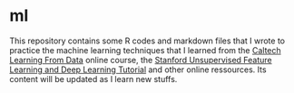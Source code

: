 # ml
This repository contains some R codes and markdown files that I wrote to practice the machine learning techniques that I learned from the [Caltech Learning From Data](https://www.edx.org/course/learning-data-introductory-machine-caltechx-cs1156x) online course, the [Stanford Unsupervised Feature Learning and Deep Learning Tutorial](http://ufldl.stanford.edu/tutorial) and other online ressources. Its content will be updated as I learn new stuffs.
